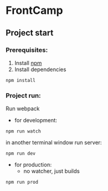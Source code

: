 # FrontCamp

## Project start

### Prerequisites:
1. Install [npm](https://nodejs.org/)
2. Install dependencies
```
npm install
```

### Project run:
Run webpack

- for development:
```
npm run watch
```

in another terminal window run server:

```
npm run dev
```

- for production:
  - no watcher, just builds
```
npm run prod
```

